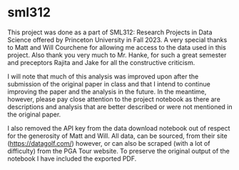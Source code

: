 # sml312
This project was done as a part of SML312: Research Projects in Data
Science offered by Princeton University in Fall 2023. A very special
thanks to Matt and Will Courchene for allowing me access to the data
used in this project. Also thank you very much to Mr. Hanke, for such a
great semester and preceptors Rajita and Jake for all the constructive
criticism.

I will note that much of this analysis was improved upon after the
submission of the original paper in class and that I intend to continue
improving the paper and the analysis in the future. In the meantime,
however, please pay close attention to the project notebook as there are
descriptions and analysis that are better described or were not 
mentioned in the original paper.

I also removed the API key from the data download notebook out of 
respect for the generosity of Matt and Will. All data, can be sourced,
from their site (https://datagolf.com/) however, or can also be scraped 
(with a lot of difficulty) from the PGA Tour website. To preserve the
original output of the notebook I have included the exported PDF.